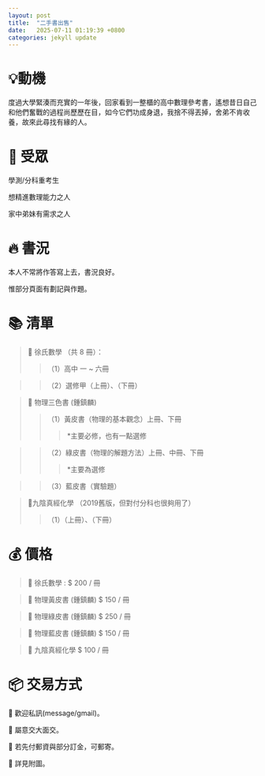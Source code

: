 ```yaml
---
layout: post
title:  "二手書出售"
date:   2025-07-11 01:19:39 +0800
categories: jekyll update
---
```


# 💡**動機**
度過大學緊湊而充實的一年後，回家看到一整櫃的高中數理參考書，遙想昔日自己和他們奮戰的過程尚歷歷在目，如今它們功成身退，我捨不得丟掉，舍弟不肯收養，故來此尋找有緣的人。

# 🎯 **受眾**
學測/分科重考生

想精進數理能力之人

家中弟妹有需求之人

# 🔥 **書況**
本人不常將作答寫上去，書況良好。

惟部分頁面有劃記與作題。

# 📚 **清單**
> 🧮 徐氏數學 （共 8 冊）：
>>（1）高中 一 ~ 六冊 

>>（2）選修甲（上冊）、（下冊）

> 🌌 物理三色書 (鍾鎮麟) 
>>（1）黃皮書（物理的基本觀念）上冊、下冊 
>>>*主要必修，也有一點選修

>>（2）綠皮書（物理的解題方法）上冊、中冊、下冊 
>>>*主要為選修

>>（3）藍皮書（實驗題）

> 🧪九陰真經化學 （2019舊版，但對付分科也很夠用了）
>>（1）（上冊）、（下冊）

# 💰 **價格**
> 🧮 徐氏數學 : $ 200 / 冊

> 🌌 物理黃皮書 (鍾鎮麟) $ 150 / 冊 

> 🌌 物理綠皮書 (鍾鎮麟) $ 250 / 冊 

> 🌌 物理藍皮書 (鍾鎮麟) $ 150 / 冊 

> 🧪 九陰真經化學  $ 100 / 冊

# 📦 **交易方式** 
📣  歡迎私訊(message/gmail)。

📣  屬意交大面交。

📣  若先付郵資與部分訂金，可郵寄。

📣  詳見附圖。